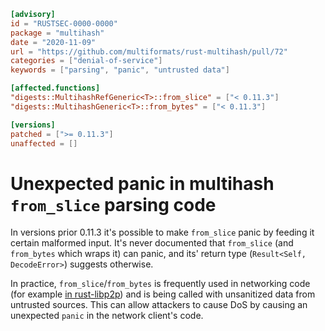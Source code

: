 ```toml
[advisory]
id = "RUSTSEC-0000-0000"
package = "multihash"
date = "2020-11-09"
url = "https://github.com/multiformats/rust-multihash/pull/72"
categories = ["denial-of-service"]
keywords = ["parsing", "panic", "untrusted data"]

[affected.functions]
"digests::MultihashRefGeneric<T>::from_slice" = ["< 0.11.3"]
"digests::MultihashGeneric<T>::from_bytes" = ["< 0.11.3"]

[versions]
patched = [">= 0.11.3"]
unaffected = []
```

# Unexpected panic in multihash `from_slice` parsing code

In versions prior 0.11.3 it's possible to make `from_slice` panic by feeding it certain malformed input.
It's never documented that `from_slice` (and `from_bytes` which wraps it) can panic, and its' return type (`Result<Self, DecodeError>`) suggests otherwise.

In practice, `from_slice`/`from_bytes` is frequently used in networking code (for example [in rust-libp2p](https://github.com/libp2p/rust-libp2p/blob/7b415d5e7040e45c541f76f2c409e63d4d3249c6/core/src/peer_id.rs#L89)) and is being called with unsanitized data from untrusted sources.
This can allow attackers to cause DoS by causing an unexpected `panic` in the network client's code.
